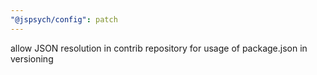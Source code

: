 ```yaml
---
"@jspsych/config": patch
---
```


allow JSON resolution in contrib repository for usage of package.json in versioning
